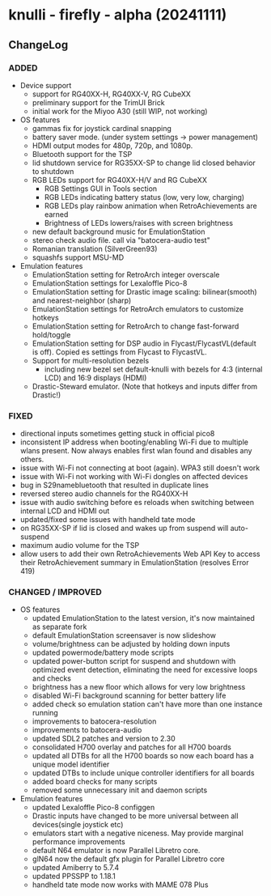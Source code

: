 # knulli - firefly - alpha (20241111)

## ChangeLog

### ADDED ###
- Device support
    - support for RG40XX-H, RG40XX-V, RG CubeXX
    - preliminary support for the TrimUI Brick
    - initial work for the Miyoo A30 (still WIP, not working)
- OS features
    - gammas fix for joystick cardinal snapping
    - battery saver mode. (under system settings -> power management)
    - HDMI output modes for 480p, 720p, and 1080p.
    - Bluetooth support for the TSP
    - lid shutdown service for RG35XX-SP to change lid closed behavior to shutdown
    - RGB LEDs support for RG40XX-H/V and RG CubeXX
        - RGB Settings GUI in Tools section
        - RGB LEDs indicating battery status (low, very low, charging)
        - RGB LEDs play rainbow animation when RetroAchievements are earned
        - Brightness of LEDs lowers/raises with screen brightness
    - new default background music for EmulationStation
    - stereo check audio file. call via "batocera-audio test"
    - Romanian translation (SilverGreen93)
    - squashfs support MSU-MD
- Emulation features
    - EmulationStation setting for RetroArch integer overscale
    - EmulationStation settings for Lexaloffle Pico-8
    - EmulationStation setting for Drastic image scaling: bilinear(smooth) and nearest-neighbor (sharp)
    - EmulationStation settings for RetroArch emulators to customize hotkeys
    - EmulationStation setting for RetroArch to change fast-forward hold/toggle
    - EmulationStation setting for DSP audio in Flycast/FlycastVL(default is off). Copied es settings from Flycast to FlycastVL.
    - Support for multi-resolution bezels
        - including new bezel set default-knulli with bezels for 4:3 (internal LCD) and 16:9 displays (HDMI)
    - Drastic-Steward emulator. (Note that hotkeys and inputs differ from Drastic!)

### FIXED ###
- directional inputs sometimes getting stuck in official pico8
- inconsistent IP address when booting/enabling Wi-Fi due to multiple wlans present. Now always enables first wlan found and disables any others.
- issue with Wi-Fi not connecting at boot (again). WPA3 still doesn't work
- issue with Wi-Fi not working with Wi-Fi dongles on affected devices
- bug in S29namebluetooth that resulted in duplicate lines
- reversed stereo audio channels for the RG40XX-H
- issue with audio switching before es reloads when switching between internal LCD and HDMI out
- updated/fixed some issues with handheld tate mode
- on RG35XX-SP if lid is closed and wakes up from suspend will auto-suspend
- maximum audio volume for the TSP
- allow users to add their own RetroAchievements Web API Key to access their RetroAchievement summary in EmulationStation (resolves Error 419)

### CHANGED / IMPROVED
- OS features
    - updated EmulationStation to the latest version, it's now maintained as separate fork
    - default EmulationStation screensaver is now slideshow
    - volume/brightness can be adjusted by holding down inputs
    - updated powermode/battery mode scripts
    - updated power-button script for suspend and shutdown with optimized event detection, eliminating the need for excessive loops and checks
    - brightness has a new floor which allows for very low brightness
    - disabled Wi-Fi background scanning for better battery life
    - added check so emulation station can't have more than one instance running
    - improvements to batocera-resolution
    - improvements to batocera-audio
    - updated SDL2 patches and version to 2.30
    - consolidated H700 overlay and patches for all H700 boards
    - updated all DTBs for all the H700 boards so now each board has a unique model identifier
    - updated DTBs to include unique controller identifiers for all boards
    - added board checks for many scripts
    - removed some unnecessary init and daemon scripts
- Emulation features
    - updated Lexaloffle Pico-8 configgen
    - Drastic inputs have changed to be more universal between all devices(single joystick etc)
    - emulators start with a negative niceness. May provide marginal performance improvements
    - default N64 emulator is now Parallel Libretro core.
    - glN64 now the default gfx plugin for Parallel Libretro core
    - updated Amiberry to 5.7.4
    - updated PPSSPP to 1.18.1
    - handheld tate mode now works with MAME 078 Plus

